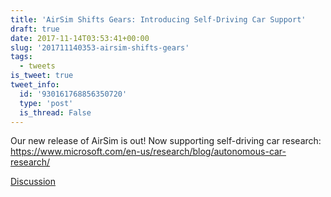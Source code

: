 ```yaml
---
title: 'AirSim Shifts Gears: Introducing Self-Driving Car Support'
draft: true
date: 2017-11-14T03:53:41+00:00
slug: '201711140353-airsim-shifts-gears'
tags:
  - tweets
is_tweet: true
tweet_info:
  id: '930161768856350720'
  type: 'post'
  is_thread: False
---
```




Our new release of AirSim is out! Now supporting self-driving car research: <https://www.microsoft.com/en-us/research/blog/autonomous-car-research/>

[Discussion](https://x.com/sytelus/status/930161768856350720)
